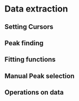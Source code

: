 # Data extraction

## Setting Cursors

## Peak finding

## Fitting functions

## Manual Peak selection

## Operations on data